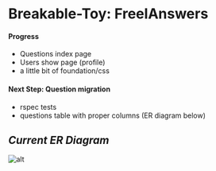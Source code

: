 # Breakable-Toy: FreelAnswers
#### Progress
- Questions index page
- Users show page (profile)
- a little bit of foundation/css

#### Next Step: Question migration
- rspec tests
- questions table with proper columns (ER diagram below)

## _Current ER Diagram_
![alt](http://i.imgur.com/hSwKPmv.png)
